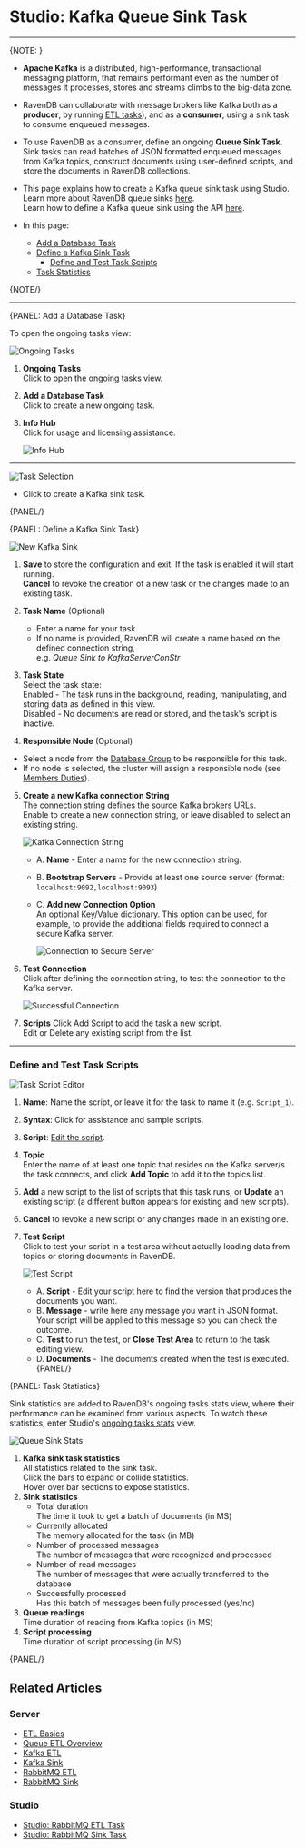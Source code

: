 ﻿# Studio: Kafka Queue Sink Task
---

{NOTE: }

* **Apache Kafka** is a distributed, high-performance, transactional messaging 
  platform, that remains performant even as the number of messages it processes, 
  stores and streams climbs to the big-data zone.  
  
* RavenDB can collaborate with message brokers like Kafka both as a **producer**, 
  by running [ETL tasks](../../../../studio/database/tasks/ongoing-tasks/kafka-etl-task)), 
  and as a **consumer**, using a sink task to consume enqueued messages.  

* To use RavenDB as a consumer, define an ongoing **Queue Sink Task**. Sink tasks 
  can read batches of JSON formatted enqueued messages from Kafka topics, construct 
  documents using user-defined scripts, and store the documents in RavenDB collections.  

* This page explains how to create a Kafka queue sink task using Studio.  
  Learn more about RavenDB queue sinks [here](../../../../server/ongoing-tasks/queue-sink/overview).  
  Learn how to define a Kafka queue sink using the API [here](../../../../server/ongoing-tasks/queue-sink/kafka-queue-sink).  

* In this page:  
  * [Add a Database Task](../../../../studio/database/tasks/ongoing-tasks/kafka-queue-sink#add-a-database-task)  
  * [Define a Kafka Sink Task](../../../../studio/database/tasks/ongoing-tasks/kafka-queue-sink#define-a-kafka-sink-task)  
      * [Define and Test Task Scripts](../../../../studio/database/tasks/ongoing-tasks/kafka-queue-sink#define-and-test-task-scripts)  
  * [Task Statistics](../../../../studio/database/tasks/ongoing-tasks/kafka-queue-sink#task-statistics)  

{NOTE/}

---

{PANEL: Add a Database Task}

To open the ongoing tasks view: 

![Ongoing Tasks](images/queue/sink/ongoing-tasks-view.png "Ongoing Tasks")

1. **Ongoing Tasks**  
   Click to open the ongoing tasks view.  
2. **Add a Database Task**  
   Click to create a new ongoing task.  
3. **Info Hub**  
   Click for usage and licensing assistance.  

      ![Info Hub](images/queue/sink/info-hub.png "Info Hub")

---

![Task Selection](images/queue/sink/kafka_task-selection.png "Task Selection")

* Click to create a Kafka sink task.

{PANEL/}

{PANEL: Define a Kafka Sink Task}

![New Kafka Sink](images/queue/sink/new-kafka-sink.png "New Kafka Sink")

1. **Save** to store the configuration and exit. If the task is enabled it will start running.   
   **Cancel** to revoke the creation of a new task or the changes made to an existing task.  

2. **Task Name** (Optional)  
   * Enter a name for your task  
   * If no name is provided, RavenDB will create a name based on the defined connection string,  
     e.g. *Queue Sink to KafkaServerConStr*  

3. **Task State**  
   Select the task state:  
   Enabled - The task runs in the background, reading, manipulating, and storing data as defined in this view.  
   Disabled - No documents are read or stored, and the task's script is inactive.  

4. **Responsible Node** (Optional)  
  * Select a node from the [Database Group](../../../../studio/database/settings/manage-database-group) 
    to be responsible for this task.  
  * If no node is selected, the cluster will assign a responsible node 
    (see [Members Duties](../../../../studio/database/settings/manage-database-group#database-group-topology---members-duties)).  

5. **Create a new Kafka connection String**  
   The connection string defines the source Kafka brokers URLs.  
   Enable to create a new connection string, or leave disabled to select an existing string.  
   
      ![Kafka Connection String](images/queue/sink/kafka-connection-string.png "Kafka Connection String")
   
      * A. **Name** - Enter a name for the new connection string.  
      * B. **Bootstrap Servers** - Provide at least one source server (format: `localhost:9092,localhost:9093`)
      * C. **Add new Connection Option**  
           An optional Key/Value dictionary.
           This option can be used, for example, to provide the additional fields required 
           to connect a secure Kafka server.  
           
           ![Connection to Secure Server](images/queue/kafka_connection-string_connection-options.png "Connection to Secure Server")

6. **Test Connection**  
   Click after defining the connection string, to test the connection to 
   the Kafka server.  

     ![Successful Connection](images/queue/sink/kafka_successful-connection.png "Successful Connection")

7. **Scripts**
   Click Add Script to add the task a new script.  
   Edit or Delete any existing script from the list.  

---

### Define and Test Task Scripts

![Task Script Editor](images/queue/sink/kafka-script-area.png "Task Script Editor")

1. **Name**: Name the script, or leave it for the task to name it (e.g. `Script_1`).  

2. **Syntax**: Click for assistance and sample scripts.  

3. **Script**: [Edit the script](../../../../server/ongoing-tasks/queue-sink/kafka-queue-sink#running-user-defined-scripts).  

4. **Topic**  
   Enter the name of at least one topic that resides on the Kafka server/s 
   the task connects, and click **Add Topic** to add it to the topics list.  

5. **Add** a new script to the list of scripts that this task runs, or 
   **Update** an existing script (a different button appears for existing 
   and new scripts).  

6. **Cancel** to revoke a new script or any changes made in an existing one.  

7. **Test Script**  
    Click to test your script in a test area without actually loading data 
    from topics or storing documents in RavenDB.  
    
     ![Test Script](images/queue/sink/kafka-test-area.png "Test Script")
      * A. **Script** - Edit your script here to find the version that 
        produces the documents you want.  
      * B. **Message** - write here any message you want in JSON format. 
        Your script will be applied to this message so you can check the 
        outcome.  
      * C. **Test** to run the test, or **Close Test Area** to return to 
        the task editing view.  
      * D. **Documents** - The documents created when the test is executed.  
{PANEL/}

{PANEL: Task Statistics}

Sink statistics are added to RavenDB's ongoing tasks stats view, where their 
performance can be examined from various aspects. To watch these statistics, 
enter Studio's [ongoing tasks stats](../../../studio/database/stats/ongoing-tasks-stats/overview) 
view.  

![Queue Sink Stats](images/queue/sink/kafka-stats.png "Queue Sink Stats")

1. **Kafka sink task statistics**  
   All statistics related to the sink task.  
   Click the bars to expand or collide statistics.  
   Hover over bar sections to expose statistics.  
2. **Sink statistics**  
    * Total duration  
      The time it took to get a batch of documents (in MS) 
    * Currently allocated  
      The memory allocated for the task (in MB)  
    * Number of processed messages  
      The number of messages that were recognized and processed  
    * Number of read messages  
      The number of messages that were actually transferred to the database  
    * Successfully processed  
      Has this batch of messages been fully processed (yes/no)  
3. **Queue readings**  
   Time duration of reading from Kafka topics (in MS)  
5. **Script processing**  
   Time duration of script processing (in MS)  

{PANEL/}

## Related Articles

### Server

- [ETL Basics](../../../../server/ongoing-tasks/etl/basics)
- [Queue ETL Overview](../../../../server/ongoing-tasks/etl/queue-etl/overview)
- [Kafka ETL](../../../../server/ongoing-tasks/etl/queue-etl/kafka)
- [Kafka Sink](../../../../server/ongoing-tasks/queue-sink/kafka-queue-sink)  
- [RabbitMQ ETL](../../../../server/ongoing-tasks/etl/queue-etl/rabbit-mq)
- [RabbitMQ Sink](../../../../server/ongoing-tasks/queue-sink/rabbit-mq-queue-sink)  

### Studio

- [Studio: RabbitMQ ETL Task](../../../../studio/database/tasks/ongoing-tasks/rabbitmq-etl-task)
- [Studio: RabbitMQ Sink Task](../../../../studio/database/tasks/ongoing-tasks/rabbitmq-queue-sink)
